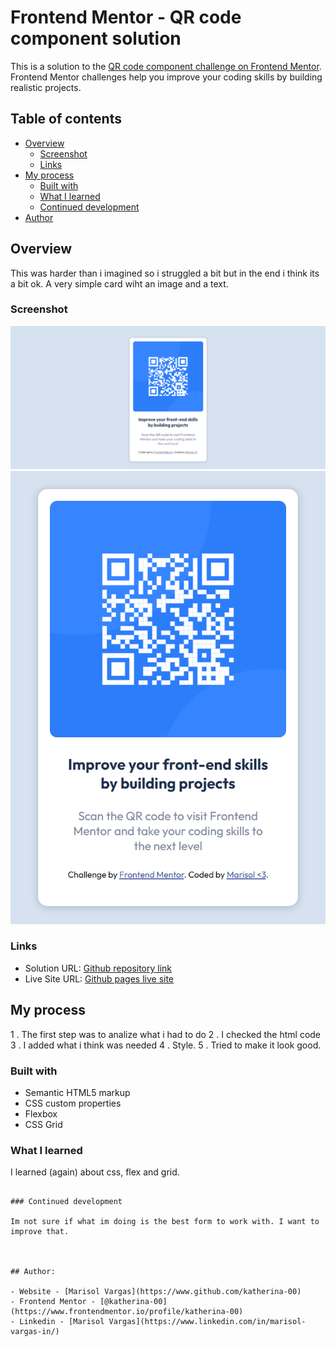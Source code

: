 # Frontend Mentor - QR code component solution

This is a solution to the [QR code component challenge on Frontend Mentor](https://www.frontendmentor.io/challenges/qr-code-component-iux_sIO_H). Frontend Mentor challenges help you improve your coding skills by building realistic projects. 

## Table of contents

- [Overview](#overview)
  - [Screenshot](#screenshot)
  - [Links](#links)
- [My process](#my-process)
  - [Built with](#built-with)
  - [What I learned](#what-i-learned)
  - [Continued development](#continued-development)
- [Author](#author)


## Overview
  This was harder than i imagined so i struggled a bit but in the end i think its a bit ok.
  A very simple card wiht an image and a text. 

### Screenshot
![screenshot desktop](./images/brave_screenshot.png)
![screensot mobile](./images/127.0.0.1_5500_.png)



### Links

- Solution URL: [Github repository link](https://github.com/katherina-00/qr-code.github.io)
- Live Site URL: [Github pages live site](https://katherina-00.github.io/qr-code.github.io/)

## My process
 1 . The first step was to analize what i had to do 
 2 . I checked the html code
 3 . I added what i think was needed
 4 . Style.
 5 . Tried to make it look good.
### Built with

- Semantic HTML5 markup
- CSS custom properties
- Flexbox
- CSS Grid

### What I learned
I learned (again) about css, flex and grid.

```

### Continued development

Im not sure if what im doing is the best form to work with. I want to improve that.



## Author: 

- Website - [Marisol Vargas](https://www.github.com/katherina-00)
- Frontend Mentor - [@katherina-00](https://www.frontendmentor.io/profile/katherina-00)
- Linkedin - [Marisol Vargas](https://www.linkedin.com/in/marisol-vargas-in/)

